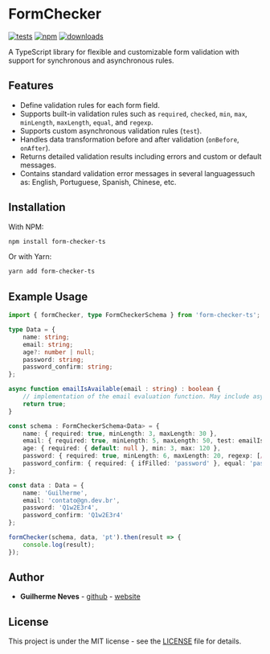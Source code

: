 <!-- update -->

# FormChecker

[![tests](https://github.com/guilhermeasn/form-checker/actions/workflows/test.yml/badge.svg)](https://github.com/guilhermeasn/form-checker/actions/workflows/test.yml)
[![npm](https://img.shields.io/npm/v/form-checker-ts.svg)](https://www.npmjs.com/package/form-checker-ts/v/latest)
[![downloads](https://img.shields.io/npm/dt/form-checker-ts)](https://www.npmjs.com/package/form-checker-ts/)

A TypeScript library for flexible and customizable form validation with support for synchronous and asynchronous rules.

## Features

- Define validation rules for each form field.
- Supports built-in validation rules such as `required`, `checked`, `min`, `max`, `minLength`, `maxLength`, `equal`, and `regexp`.
- Supports custom asynchronous validation rules (`test`).
- Handles data transformation before and after validation (`onBefore`, `onAfter`).
- Returns detailed validation results including errors and custom or default messages.
- Contains standard validation error messages in several languages ​​such as: English, Portuguese, Spanish, Chinese, etc.

## Installation

With NPM:

```bash
npm install form-checker-ts
```

Or with Yarn:

```bash
yarn add form-checker-ts
```

## Example Usage

```ts
import { formChecker, type FormCheckerSchema } from 'form-checker-ts';

type Data = {
    name: string;
    email: string;
    age?: number | null;
    password: string;
    password_confirm: string;
};

async function emailIsAvailable(email : string) : boolean {
    // implementation of the email evaluation function. May include asynchronous access to API
    return true;
}

const schema : FormCheckerSchema<Data> = {
    name: { required: true, minLength: 3, maxLength: 30 },
    email: { required: true, minLength: 5, maxLength: 50, test: emailIsAvailable },
    age: { required: { default: null }, min: 3, max: 120 },
    password: { required: true, minLength: 6, maxLength: 20, regexp: [/[a-z]/, /[A-Z]/, /[0-9]/] },
    password_confirm: { required: { ifFilled: 'password' }, equal: 'password' }
};

const data : Data = {
    name: 'Guilherme',
    email: 'contato@gn.dev.br',
    password: 'Q1w2E3r4',
    password_confirm: 'Q1w2E3r4'
};

formChecker(schema, data, 'pt').then(result => {
    console.log(result);
});
```

## Author

* **Guilherme Neves** - [github](https://github.com/guilhermeasn/) - [website](https://gn.dev.br/)

## License

This project is under the MIT license - see the [LICENSE](https://github.com/guilhermeasn/form-checker/blob/master/LICENSE) file for details.
